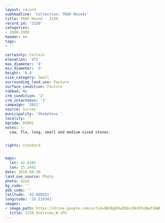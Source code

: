 ```yaml
---
layout: record
subheadline: 'Collection: TRAP Mounds'
title: TRAP Mound - 2150
record_id: '2150'
categories:
- 2000-2999
header: no
tags:
- ''

certainty: Certain
elevation: '472'
max_diameter: '4'
min_diameter: '3'
height: '0.4'
size_category: Small
surrounding_land_use: Pasture
surface_condition: Pasture
robbed: No
crm_condition: '2'
crm_intactness: '2'
campaign: '2011'
source: Survey
municipality: 'Skobelevo '
locality: ''
bgcode: DS001
notes: |-
  Low, fla, long, small and medium sized stones.


rights: standard


maps:
  lat: 42.6285
  lon: 25.2442
date: 2018-08-30
land_use_source: Photo
photo: Good
bg_code: ''
akb_code: ''
latitude: '42.669521'
longitude: '25.210341'
images:
- image_path: https://drive.google.com/uc?id=0B3Rg88wZDQscNk9Fb1BwT1NWNmM
  title: 2150_Overview_W.JPG
---
```

